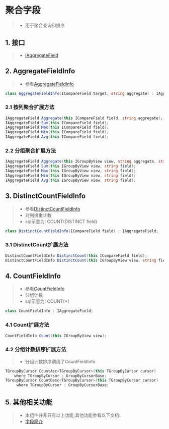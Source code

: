 # 聚合字段
>* 用于聚合查询和排序

## 1. 接口
>* [IAggregateField](xref:ShadowSql.Aggregates.IAggregateField)

## 2. AggregateFieldInfo
>* 参看[AggregateFieldInfo](xref:ShadowSql.Aggregates.AggregateFieldInfo)
```csharp
class AggregateFieldInfo(ICompareField target, string aggregate) : IAggregateField;
```
### 2.1 按列聚合扩展方法
```csharp
IAggregateField Aggregate(this ICompareField field, string aggregate);
IAggregateField Sum(this ICompareField field);
IAggregateField Max(this ICompareField field);
IAggregateField Min(this ICompareField field);
IAggregateField Avg(this ICompareField field);
```

### 2.2 分组聚合扩展方法
```csharp
IAggregateField Aggregate(this IGroupByView view, string aggregate, string field);
IAggregateField Sum(this IGroupByView view, string field);
IAggregateField Max(this IGroupByView view, string field);
IAggregateField Min(this IGroupByView view, string field);
IAggregateField Avg(this IGroupByView view, string field);
```

## 3. DistinctCountFieldInfo
>* 参看[DistinctCountFieldInfo](xref:ShadowSql.Aggregates.DistinctCountFieldInfo)
>* 对列排重计数
>* sql示意为: COUNT(DISTINCT field)
```csharp
class DistinctCountFieldInfo(ICompareField field) : IAggregateField;
```

### 3.1 DistinctCount扩展方法
```csharp
DistinctCountFieldInfo DistinctCount(this ICompareField field);
DistinctCountFieldInfo DistinctCount(this IGroupByView view, string field);
```

## 4. CountFieldInfo
>* 参看[CountFieldInfo](xref:ShadowSql.FieldInfos.CountFieldInfo)
>* 分组计数
>* sql示意为: COUNT(*)
```csharp
class CountFieldInfo : IAggregateField;
```

### 4.1 Count扩展方法
```csharp
CountFieldInfo Count(this IGroupByView view);
```

### 4.2 分组计数排序扩展方法
>* 分组计数排序调用了CountFieldInfo
```csharp
TGroupByCursor CountAsc<TGroupByCursor>(this TGroupByCursor cursor)
    where TGroupByCursor : GroupByCursorBase;
TGroupByCursor CountDesc<TGroupByCursor>(this TGroupByCursor cursor)
     where TGroupByCursor : GroupByCursorBase;
```

## 5. 其他相关功能
>* 本组件并非只有以上功能,其他功能参看以下文档:
>* [字段简介](./index.md)